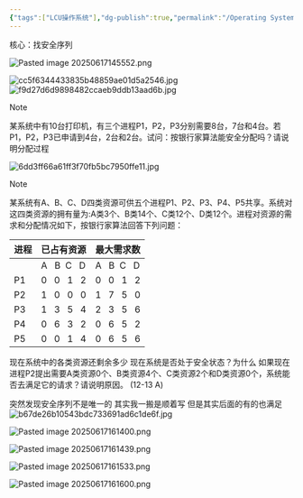```yaml
---
{"tags":["LCU操作系统"],"dg-publish":true,"permalink":"/Operating System/LCU Operating System/专题四：银行家算法避免死锁大题/","dgPassFrontmatter":true,"noteIcon":"","created":"2025-06-17T14:42:31.416+08:00","updated":"2025-06-17T16:16:02.549+08:00"}
---
```




核心：找安全序列

![Pasted image 20250617145552.png](/img/user/accessory/Pasted%20image%2020250617145552.png)

![cc5f6344433835b48859ae01d5a2546.jpg](/img/user/accessory/cc5f6344433835b48859ae01d5a2546.jpg)
![f9d27d6d9898482ccaeb9ddb13aad6b.jpg](/img/user/accessory/f9d27d6d9898482ccaeb9ddb13aad6b.jpg)

> [!note]
> 某系统中有10台打印机，有三个进程P1，P2，P3分别需要8台，7台和4台。若P1，P2，P3已申请到4台，2台和2台。试问：按银行家算法能安全分配吗？请说明分配过程

![6dd3ff66a61ff3f70fb5bc7950ffe11.jpg](/img/user/accessory/6dd3ff66a61ff3f70fb5bc7950ffe11.jpg)


> [!note]
> 某系统有A、B、C、D四类资源可供五个进程P1、P2、P3、P4、P5共享。系统对这四类资源的拥有量为:A类3个、B类14个、C类12个、D类12个。进程对资源的需求和分配情况如下，按银行家算法回答下列问题：
> 
> | 进程           | 已占有资源         | 最大需求数         |
> | ------------ | ------------- | ------------- |
> |  | A   B  C   D  |A   B  C   D|
> | P1           | 0   0   1   2 | 0   0   1   2 |
> | P2           | 1   0   0   0 | 1   7   5   0 |
> | P3           | 1   3   5   4 | 2   3   5   6 |
> | P4           | 0   6   3   2 | 0   6   5   2 |
> | P5           | 0   0   1   4 | 0   6   5   6 |
> 现在系统中的各类资源还剩余多少
> 现在系统是否处于安全状态？为什么
> 如果现在进程P2提出需要A类资源0个、B类资源4个、C类资源2个和D类资源0个，系统能否去满足它的请求？请说明原因。
> (12-13 A)

突然发现安全序列不是唯一的  其实我一搬是顺着写 但是其实后面的有的也满足
![b67de26b10543bdc733691ad6c1de6f.jpg](/img/user/accessory/b67de26b10543bdc733691ad6c1de6f.jpg)

![Pasted image 20250617161400.png](/img/user/accessory/Pasted%20image%2020250617161400.png)

![Pasted image 20250617161439.png](/img/user/accessory/Pasted%20image%2020250617161439.png)

![Pasted image 20250617161533.png](/img/user/accessory/Pasted%20image%2020250617161533.png)

![Pasted image 20250617161600.png](/img/user/accessory/Pasted%20image%2020250617161600.png)
